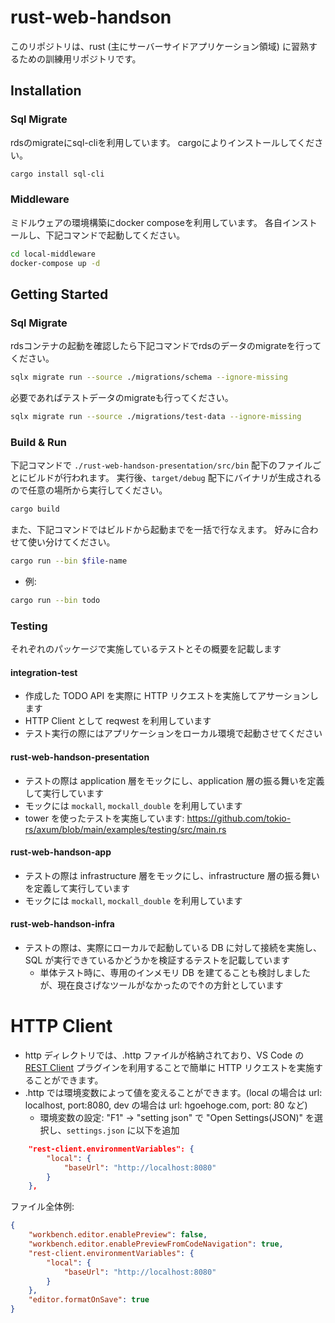 # rust-web-handson

このリポジトリは、rust (主にサーバーサイドアプリケーション領域) に習熟するための訓練用リポジトリです。

## Installation


### Sql Migrate

rdsのmigrateにsql-cliを利用しています。
cargoによりインストールしてください。

```bash
cargo install sql-cli
```

### Middleware

ミドルウェアの環境構築にdocker composeを利用しています。
各自インストールし、下記コマンドで起動してください。

```bash
cd local-middleware
docker-compose up -d
```


## Getting Started


### Sql Migrate

rdsコンテナの起動を確認したら下記コマンドでrdsのデータのmigrateを行ってください。

```bash
sqlx migrate run --source ./migrations/schema --ignore-missing
```

必要であればテストデータのmigrateも行ってください。

```bash
sqlx migrate run --source ./migrations/test-data --ignore-missing
```

### Build & Run

下記コマンドで `./rust-web-handson-presentation/src/bin` 配下のファイルごとにビルドが行われます。
実行後、`target/debug` 配下にバイナリが生成されるので任意の場所から実行してください。

```bash
cargo build
```

また、下記コマンドではビルドから起動までを一括で行なえます。
好みに合わせて使い分けてください。

```bash
cargo run --bin $file-name
```
* 例:
```bash
cargo run --bin todo
```

### Testing
それぞれのパッケージで実施しているテストとその概要を記載します

#### integration-test
* 作成した TODO API を実際に HTTP リクエストを実施してアサーションします
* HTTP Client として reqwest を利用しています
* テスト実行の際にはアプリケーションをローカル環境で起動させてください

#### rust-web-handson-presentation
* テストの際は application 層をモックにし、application 層の振る舞いを定義して実行しています
* モックには `mockall`, `mockall_double` を利用しています
* tower を使ったテストを実施しています: https://github.com/tokio-rs/axum/blob/main/examples/testing/src/main.rs

#### rust-web-handson-app
* テストの際は infrastructure 層をモックにし、infrastructure 層の振る舞いを定義して実行しています
* モックには `mockall`, `mockall_double` を利用しています

#### rust-web-handson-infra
* テストの際は、実際にローカルで起動している DB に対して接続を実施し、SQL が実行できているかどうかを検証するテストを記載しています
  * 単体テスト時に、専用のインメモリ DB を建てることも検討しましたが、現在良さげなツールがなかったので↑の方針としています

# HTTP Client
* http ディレクトリでは、.http ファイルが格納されており、VS Code の [REST Client](https://marketplace.visualstudio.com/items?itemName=humao.rest-client) プラグインを利用することで簡単に HTTP リクエストを実施することができます。
* .http では環境変数によって値を変えることができます。(local の場合は url: localhost, port:8080, dev の場合は url: hgoehoge.com, port: 80 など)
  * 環境変数の設定: "F1" → "setting json" で "Open Settings(JSON)" を選択し、`settings.json` に以下を追加
```json
    "rest-client.environmentVariables": {
        "local": {
            "baseUrl": "http://localhost:8080"
        }
    },
```
ファイル全体例: 
```json
{
    "workbench.editor.enablePreview": false,
    "workbench.editor.enablePreviewFromCodeNavigation": true,
    "rest-client.environmentVariables": {
        "local": {
            "baseUrl": "http://localhost:8080"
        }
    },
    "editor.formatOnSave": true
}
```
